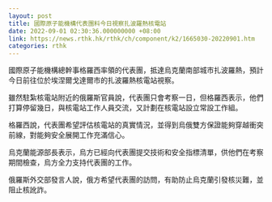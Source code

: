 ```yaml
---
layout: post
title: 國際原子能機構代表團料今日視察扎波羅熱核電站
date: 2022-09-01 02:30:36.000000000 +08:00
link: https://news.rthk.hk/rthk/ch/component/k2/1665030-20220901.htm
categories: rthk
---
```


國際原子能機構總幹事格羅西率領的代表團，抵達烏克蘭南部城市扎波羅熱，預計今日前往位於埃涅爾戈達爾市的扎波羅熱核電站視察。

雖然駐紮核電站附近的俄羅斯官員說，代表團只會考察一日，但格羅西表示，他們打算停留幾日，與核電站工作人員交流，又計劃在核電站設立常設工作組。

格羅西說，代表團希望評估核電站的真實情況，並得到烏俄雙方保證能夠穿越衝突前線，對能夠安全展開工作充滿信心。

烏克蘭能源部長表示，烏方已經向代表團提交技術和安全指標清單，供他們在考察期間檢查，烏方全力支持代表團的工作。

俄羅斯外交部發言人說，俄方希望代表團的訪問，有助防止烏克蘭引發核災難，並阻止核訛詐。
